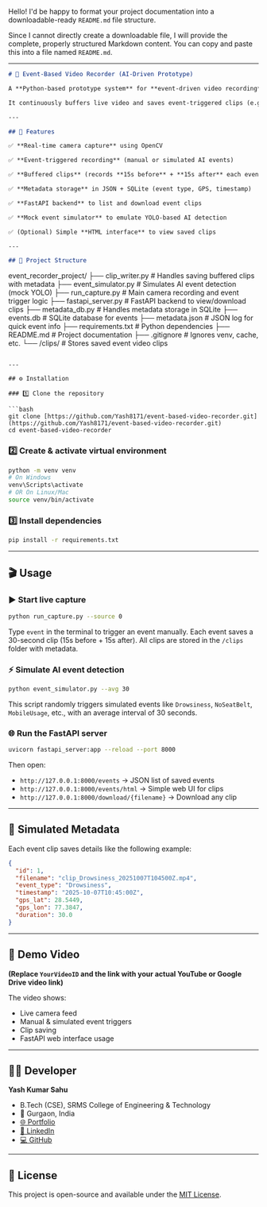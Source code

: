 Hello\! I'd be happy to format your project documentation into a downloadable-ready `README.md` file structure.

Since I cannot directly create a downloadable file, I will provide the complete, properly structured Markdown content. You can copy and paste this into a file named `README.md`.

-----

```markdown
# 🎥 Event-Based Video Recorder (AI-Driven Prototype)

A **Python-based prototype system** for **event-driven video recording**, designed for applications like smart fleet monitoring or driver behavior detection.

It continuously buffers live video and saves event-triggered clips (e.g., Drowsiness, Mobile Usage, etc.) along with simulated metadata such as event type, timestamp, and GPS coordinates.

---

## 🚀 Features

✅ **Real-time camera capture** using OpenCV

✅ **Event-triggered recording** (manual or simulated AI events)

✅ **Buffered clips** (records **15s before** + **15s after** each event)

✅ **Metadata storage** in JSON + SQLite (event type, GPS, timestamp)

✅ **FastAPI backend** to list and download event clips

✅ **Mock event simulator** to emulate YOLO-based AI detection

✅ (Optional) Simple **HTML interface** to view saved clips

---

## 🧩 Project Structure

```

event\_recorder\_project/
├── clip\_writer.py        \# Handles saving buffered clips with metadata
├── event\_simulator.py    \# Simulates AI event detection (mock YOLO)
├── run\_capture.py        \# Main camera recording and event trigger logic
├── fastapi\_server.py     \# FastAPI backend to view/download clips
├── metadata\_db.py        \# Handles metadata storage in SQLite
├── events.db             \# SQLite database for events
├── metadata.json         \# JSON log for quick event info
├── requirements.txt      \# Python dependencies
├── README.md             \# Project documentation
├── .gitignore            \# Ignores venv, cache, etc.
└── /clips/               \# Stores saved event video clips

````

---

## ⚙️ Installation

### 1️⃣ Clone the repository

```bash
git clone [https://github.com/Yash8171/event-based-video-recorder.git](https://github.com/Yash8171/event-based-video-recorder.git)
cd event-based-video-recorder
````

### 2️⃣ Create & activate virtual environment

```bash
python -m venv venv
# On Windows
venv\Scripts\activate 
# OR On Linux/Mac
source venv/bin/activate
```

### 3️⃣ Install dependencies

```bash
pip install -r requirements.txt
```

-----

## 🎬 Usage

### ▶️ Start live capture

```bash
python run_capture.py --source 0
```

Type `event` in the terminal to trigger an event manually.
Each event saves a 30-second clip (15s before + 15s after).
All clips are stored in the `/clips` folder with metadata.

### ⚡ Simulate AI event detection

```bash
python event_simulator.py --avg 30
```

This script randomly triggers simulated events like `Drowsiness`, `NoSeatBelt`, `MobileUsage`, etc., with an average interval of 30 seconds.

### 🌐 Run the FastAPI server

```bash
uvicorn fastapi_server:app --reload --port 8000
```

Then open:

  * `http://127.0.0.1:8000/events` → JSON list of saved events
  * `http://127.0.0.1:8000/events/html` → Simple web UI for clips
  * `http://127.0.0.1:8000/download/{filename}` → Download any clip

-----

## 🧠 Simulated Metadata

Each event clip saves details like the following example:

```json
{
  "id": 1,
  "filename": "clip_Drowsiness_20251007T104500Z.mp4",
  "event_type": "Drowsiness",
  "timestamp": "2025-10-07T10:45:00Z",
  "gps_lat": 28.5449,
  "gps_lon": 77.3847,
  "duration": 30.0
}
```

-----

## 🎥 Demo Video

[](https://www.google.com/search?q=https://youtu.be/YourVideoID)
**(Replace `YourVideoID` and the link with your actual YouTube or Google Drive video link)**

The video shows:

  * Live camera feed
  * Manual & simulated event triggers
  * Clip saving
  * FastAPI web interface usage

-----

## 🧑‍💻 Developer

**Yash Kumar Sahu**

  * B.Tech (CSE), SRMS College of Engineering & Technology
  * 📍 Gurgaon, India
  * [🌐 Portfolio](https://www.google.com/search?q=Your-Portfolio-Link)
  * [💼 LinkedIn](https://www.google.com/search?q=Your-LinkedIn-Link)
  * [💻 GitHub](https://www.google.com/search?q=Your-GitHub-Link)

-----

## 📄 License

This project is open-source and available under the [MIT License](https://www.google.com/search?q=LICENSE).

```
```